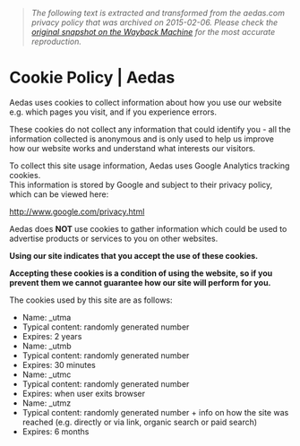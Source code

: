 > *The following text is extracted and transformed from the aedas.com privacy policy that was archived on 2015-02-06. Please check the [original snapshot on the Wayback Machine](https://web.archive.org/web/20150206041306id_/http%3A//www.aedas.com/Cookies) for the most accurate reproduction.*

# Cookie Policy | Aedas

Aedas uses cookies to collect information about how you use our website e.g. which pages you visit, and if you experience errors.

These cookies do not collect any information that could identify you - all the information collected is anonymous and is only used to help us improve how our website works and understand what interests our visitors.

To collect this site usage information, Aedas uses Google Analytics tracking cookies.  
This information is stored by Google and subject to their privacy policy, which can be viewed here:

<http://www.google.com/privacy.html>

Aedas does **NOT** use cookies to gather information which could be used to advertise products or services to you on other websites.

**Using our site indicates that you accept the use of these cookies.**

**Accepting these cookies is a condition of using the website, so if you prevent them we cannot guarantee how our site will perform for you.**

The cookies used by this site are as follows:

  * Name: _utma
  * Typical content: randomly generated number
  * Expires: 2 years
  * Name: _utmb
  * Typical content: randomly generated number
  * Expires: 30 minutes
  * Name: _utmc
  * Typical content: randomly generated number
  * Expires: when user exits browser
  * Name: _utmz
  * Typical content: randomly generated number + info on how the site was reached (e.g. directly or via link, organic search or paid search)
  * Expires: 6 months


